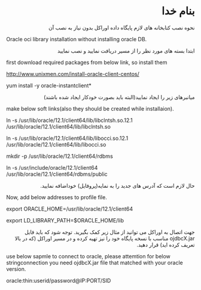
<div dir='rtl' align='right'><h1>بنام خدا</h1></div>
<div dir='rtl' align='right'></div>

<div dir='rtl' align='right'>نحوه نصب کتابخانه های لازم پایگاه داده اوراکل بدون نیاز به نصب آن</div>

Oracle oci library installation without installing oracle DB.

<div dir='rtl' align='right'> ابتدا بسته های مورد نظر را از مسیر دریافت نمایید و نصب نمایید</div>

first download required packages from below link, so install them

http://www.unixmen.com/install-oracle-client-centos/

yum install -y oracle-instantclient*

<div dir='rtl' align='right'>میانبرهای زیر را ایجاد نمایید(البته باید بصورت خودکار ایجاد شده باشند)</div>

make below soft links(also they should be created while installaion).

ln -s /usr/lib/oracle/12.1/client64/lib/libclntsh.so.12.1 /usr/lib/oracle/12.1/client64/lib/libclntsh.so 

ln -s /usr/lib/oracle/12.1/client64/lib/libocci.so.12.1 /usr/lib/oracle/12.1/client64/lib/libocci.so 

mkdir -p /usr/lib/oracle/12.1/client64/rdbms

ln -s /usr/include/oracle/12.1/client64 /usr/lib/oracle/12.1/client64/rdbms/public 

<div dir='rtl' align='right'>حال لازم است که آدرس های جدید را به نمایه(پروفایل) خوداضافه نمایید.</div>

Now, add below addresses to profile file.

export ORACLE_HOME=/usr/lib/oracle/12.1/client64 

export LD_LIBRARY_PATH=$ORACLE_HOME/lib 

<div dir='rtl' align='right'>جهت اتصال به اوراکل می توانید از مثال زیر کمک بگیرید. توجه شود که باید فایل ojdbcX.jar مناسب با نسخه پایگاه خود را نیز تهیه کرده و در مسیر اوراکل (که در بالا تعریف کرده اید) قرار دهید.</div>

use below sapmle to connect to oracle, please attemtion for below stringconnection you need ojdbcX.jar file that matched with your oracle version.

oracle:thin:userid/password@IP:PORT/SID



